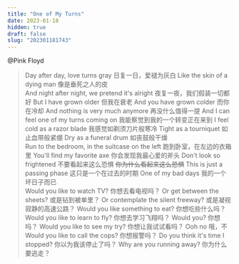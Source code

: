 ```yaml
---
title: "One of My Turns"
date: 2023-01-18
hidden: true
draft: false
slug: "202301181743"
---
```

@Pink Floyd
>Day after day, love turns gray
日复一日，爱褪为灰白
Like the skin of a dying man
像是垂死之人的皮
<br>And night after night, we pretend it's alright
夜复一夜，我们假装一切都好
But I have grown older
但我在衰老
And you have grown colder
而你在冷却
And nothing is very much anymore
再没什么值得一提
And I can feel one of my turns coming on
我能察觉到我的一个转变正在来到
I feel cold as a razor blade
我感觉如剃须刀片般寒冷
Tight as a tourniquet
如止血带般紧绷
Dry as a funeral drum
如丧鼓般干燥
<br>Run to the bedroom, in the suitcase on the left
跑到卧室，在左边的衣箱里
You'll find my favorite axe
你会发现我最心爱的斧头
Don't look so frightened
不要看起来这么恐惧 ~~你为什么看起来这么恐惧~~
This is just a passing phase
这只是一个在过去的时期
One of my bad days
我的一个坏日子而已
<br>Would you like to watch TV?
你想去看电视吗？
Or get between the sheets?
或是钻到被单里？
Or contemplate the silent freeway?
或是凝视寂静的高速公路？
Would you like something to eat?
你想吃些什么吗？
Would you like to learn to fly?
你想去学习飞翔吗？
Would you?
你想吗？
Would you like to see my try?
你想让我试试看吗？
Ooh no
哦，不
<br>Would you like to call the cops?
你想报警吗？
Do you think it's time I stopped?
你以为我该停止了吗？
Why are you running away?
你为什么要逃走？ 